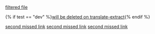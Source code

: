 [filtered file](./filtered.md)

{% if test == "dev" %}[will be deleted on translate-extract](./index.md){% endif %}

[second missed link](./filtered2.md)
[second missed link](./filtered2.md)
[second missed link](./filtered3.md)
